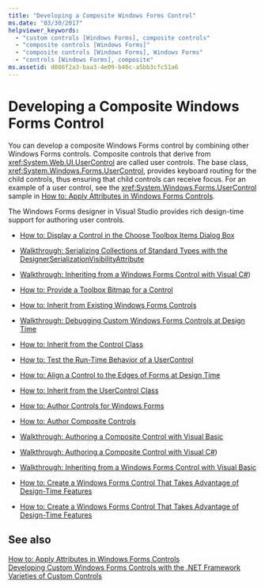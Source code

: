 ```yaml
---
title: "Developing a Composite Windows Forms Control"
ms.date: "03/30/2017"
helpviewer_keywords:
  - "custom controls [Windows Forms], composite controls"
  - "composite controls [Windows Forms]"
  - "composite controls [Windows Forms], Windows Forms"
  - "controls [Windows Forms], composite"
ms.assetid: d086f2a3-baa3-4e09-b40c-a5bb3cfc51a6
---
```

# Developing a Composite Windows Forms Control
You can develop a composite Windows Forms control by combining other Windows Forms controls. Composite controls that derive from <xref:System.Web.UI.UserControl> are called user controls. The base class, <xref:System.Windows.Forms.UserControl>, provides keyboard routing for the child controls, thus ensuring that child controls can receive focus. For an example of a user control, see the <xref:System.Windows.Forms.UserControl> sample in [How to: Apply Attributes in Windows Forms Controls](../../../../docs/framework/winforms/controls/how-to-apply-attributes-in-windows-forms-controls.md).  
  
 The Windows Forms designer in Visual Studio provides rich design-time support for authoring user controls.  
  
-   [How to: Display a Control in the Choose Toolbox Items Dialog Box](https://msdn.microsoft.com/library/9yxtkx75\(v=vs.110\))  
  
-   [Walkthrough: Serializing Collections of Standard Types with the DesignerSerializationVisibilityAttribute](serializing-collections-designerserializationvisibilityattribute.md)  
  
-   [Walkthrough: Inheriting from a Windows Forms Control with Visual C#](https://msdn.microsoft.com/library/09476da0-8d4c-4a4c-b969-649519dfb438))  
  
-   [How to: Provide a Toolbox Bitmap for a Control](https://msdn.microsoft.com/library/4wk1wc0a\(v=vs.110\))  
  
-   [How to: Inherit from Existing Windows Forms Controls](https://msdn.microsoft.com/library/7h62478z\(v=vs.110\))  
  
-   [Walkthrough: Debugging Custom Windows Forms Controls at Design Time](https://msdn.microsoft.com/library/5ytx0z24\(v=vs.110\))  
  
-   [How to: Inherit from the Control Class](https://msdn.microsoft.com/library/skcysbt2\(v=vs.110\))  
  
-   [How to: Test the Run-Time Behavior of a UserControl](how-to-test-the-run-time-behavior-of-a-usercontrol.md)  
  
-   [How to: Align a Control to the Edges of Forms at Design Time](https://msdn.microsoft.com/library/1fxyb15b\(v=vs.110\))  
  
-   [How to: Inherit from the UserControl Class](https://msdn.microsoft.com/library/00ctb4z0\(v=vs.110\))  
  
-   [How to: Author Controls for Windows Forms](https://msdn.microsoft.com/library/bs3yhkh7\(v=vs.110\))  
  
-   [How to: Author Composite Controls](https://msdn.microsoft.com/library/3sf86w5h\(v=vs.110\))  
  
-   [Walkthrough: Authoring a Composite Control with Visual Basic](https://msdn.microsoft.com/library/c316f119\(v=vs.110\))  
  
-   [Walkthrough: Authoring a Composite Control with Visual C#](https://msdn.microsoft.com/library/f88481a8-c746-4a36-9479-374ce5f2e91f))  
  
-   [Walkthrough: Inheriting from a Windows Forms Control with Visual Basic](https://msdn.microsoft.com/library/w2a8y03d\(v=vs.110\))  
  
-   [How to: Create a Windows Forms Control That Takes Advantage of Design-Time Features](https://msdn.microsoft.com/library/307hck25\(v=vs.110\))  
  
-   [How to: Create a Windows Forms Control That Takes Advantage of Design-Time Features](https://msdn.microsoft.com/library/307hck25\(v=vs.120\))  
  
## See also
 [How to: Apply Attributes in Windows Forms Controls](../../../../docs/framework/winforms/controls/how-to-apply-attributes-in-windows-forms-controls.md)  
 [Developing Custom Windows Forms Controls with the .NET Framework](../../../../docs/framework/winforms/controls/developing-custom-windows-forms-controls.md)  
 [Varieties of Custom Controls](../../../../docs/framework/winforms/controls/varieties-of-custom-controls.md)
